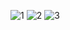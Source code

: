 
![1](https://github.com/TRaven34/SImulacionPorComputador-ReyesArriaga/assets/116375899/18cbd98e-f95f-4859-8106-a5c1bc144781)
![2](https://github.com/TRaven34/SImulacionPorComputador-ReyesArriaga/assets/116375899/dc1ed6ba-ff2b-4d43-8994-217d0b19fac4)
![3](https://github.com/TRaven34/SImulacionPorComputador-ReyesArriaga/assets/116375899/2cca2a02-f4dd-47cc-b12f-2baec5208340)
